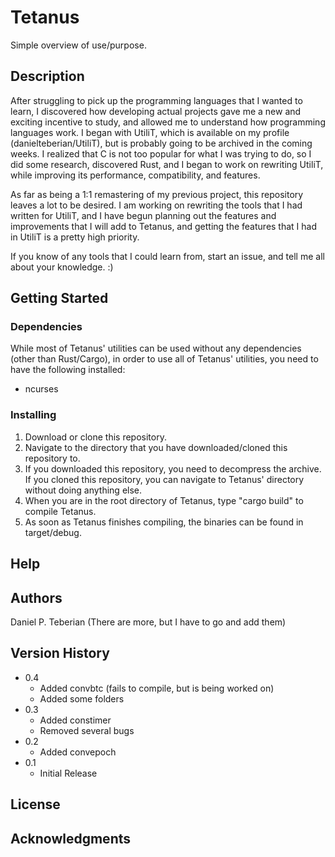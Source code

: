 # Tetanus

Simple overview of use/purpose.

## Description

After struggling to pick up the programming languages that I wanted to learn, I discovered how developing actual projects gave me a new and exciting incentive to study, and allowed me to understand how programming languages work. I began with UtiliT, which is available on my profile (danielteberian/UtiliT), but is probably going to be archived in the coming weeks. I realized that C is not too popular for what I was trying to do, so I did some research, discovered Rust, and I began to work on rewriting UtiliT, while improving its performance, compatibility, and features.

As far as being a 1:1 remastering of my previous project, this repository leaves a lot to be desired. I am working on rewriting the tools that I had written for UtiliT, and I have begun planning out the features and improvements that I will add to Tetanus, and getting the features that I had in UtiliT is a pretty high priority.

If you know of any tools that I could learn from, start an issue, and tell me all about your knowledge. :)

## Getting Started

### Dependencies

While most of Tetanus' utilities can be used without any dependencies (other than Rust/Cargo), in order to use all of Tetanus' utilities, you need to have the following installed:

* ncurses

### Installing

1. Download or clone this repository.
2. Navigate to the directory that you have downloaded/cloned this repository to.
3. If you downloaded this repository, you need to decompress the archive. If you cloned this repository, you can navigate to Tetanus' directory without doing anything else.
4. When you are in the root directory of Tetanus, type "cargo build" to compile Tetanus.
5. As soon as Tetanus finishes compiling, the binaries can be found in target/debug.

## Help


## Authors

Daniel P. Teberian
(There are more, but I have to go and add them)
## Version History

* 0.4
	* Added convbtc (fails to compile, but is being worked on)
	* Added some folders 
* 0.3
	* Added constimer
	* Removed several bugs
* 0.2
    * Added convepoch
* 0.1
    * Initial Release

## License

## Acknowledgments

